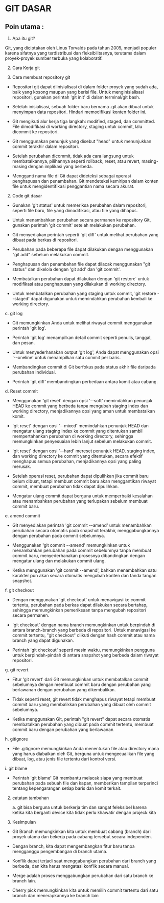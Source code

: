 # GIT DASAR 

##  Poin utama :
   
1. Apa itu git?

Git, yang diciptakan oleh Linus Torvalds pada tahun 2005, menjadi populer karena
sifatnya yang terdistribusi dan fleksibilitasnya, terutama dalam proyek-proyek sumber
terbuka yang kolaboratif.

2. Cara Kerja git

1. Cara membuat repository git
 
- Repositori git dapat diinisialisasi di dalam folder proyek yang sudah ada, baik yang kosong maupun yang berisi file. Untuk menginisialisasi repositori, gunakan perintah 'git init' di dalam terminal/git bash.
  
- Setelah inisialisasi, sebuah folder baru bernama .git akan dibuat untuk menyimpan data repositori. Hindari memodifikasi konten folder ini.
  
- Git mengikuti alur kerja tiga langkah: modified, staged, dan committed. File dimodifikasi di working directory, staging untuk commit, lalu dicommit ke repositori.
  
- Git menggunakan penunjuk yang disebut "head" untuk menunjukkan commit terakhir dalam repositori.
  
- Setelah perubahan dicommit, tidak ada cara langsung untuk membatalkannya, pilihannya seperti rollback, reset, atau revert, masing-masing dengan implikasi yang berbeda.
  
- Mengganti nama file di Git dapat dideteksi sebagai operasi penghapusan dan penambahan. Git mendeteksi kemiripan dalam konten file untuk mengidentifikasi penggantian nama secara akurat.

2. Code git dasar
 
- Gunakan 'git status' untuk memeriksa perubahan dalam repositori, seperti file baru, file yang dimodifikasi, atau file yang dihapus.
  
- Untuk menambahkan perubahan secara permanen ke repository Git, gunakan perintah 'git commit' setelah melakukan perubahan.
  
- Git menyediakan perintah seperti 'git diff' untuk melihat perubahan yang dibuat pada berkas di repositori.
  
- Perubahan pada beberapa file dapat dilakukan dengan menggunakan "git add" sebelum melakukan commit.
  
- Penghapusan dan penambahan file dapat dilacak menggunakan "git status" dan dikelola dengan 'git add' dan 'git commit'.
  
- Membatalkan perubahan dapat dilakukan dengan 'git restore' untuk modifikasi atau penghapusan yang dilakukan di working directory.
  
- Untuk membatalkan perubahan yang staging untuk commit, 'git restore --staged' dapat digunakan untuk memindahkan perubahan kembali ke working directory.

c. git log 

- Git memungkinkan Anda untuk melihat riwayat commit menggunakan perintah 'git log'.
  
- Perintah 'git log' menampilkan detail commit seperti penulis, tanggal, dan pesan.
  
- Untuk menyederhanakan output 'git log', Anda dapat menggunakan opsi '--oneline' untuk menampilkan satu commit per baris.
  
- Membandingkan commit di Git berfokus pada status akhir file daripada perubahan individual.
  
- Perintah 'git diff' membandingkan perbedaan antara komit atau cabang.

d. Reset commit

- Menggunakan 'git reset' dengan opsi '--soft' memindahkan penunjuk HEAD ke commit yang berbeda tanpa mengubah staging index dan working directory, menjadikannya opsi yang aman untuk membatalkan komit.
 
- 'git reset' dengan opsi '--mixed' memindahkan penunjuk HEAD dan mengatur ulang staging index ke commit yang ditentukan sambil mempertahankan perubahan di working directory, sehingga memungkinkan penyesuaian lebih lanjut sebelum melakukan commit.
 
- 'git reset' dengan opsi '--hard' mereset penunjuk HEAD, staging index, dan working directory ke commit yang ditentukan, secara efektif menghapus semua perubahan, menjadikannya opsi yang paling merusak.
 
- Setelah operasi reset, perubahan dapat dipulihkan jika commit baru belum dibuat, tetapi membuat commit baru akan menggantikan riwayat commit, membuat perubahan tidak dapat dipulihkan.
 
- Mengatur ulang commit dapat berguna untuk memperbaiki kesalahan atau menambahkan perubahan yang terlupakan sebelum membuat commit baru.

e. amend commit

- Git menyediakan perintah 'git commit --amend' untuk menambahkan perubahan secara otomatis pada snapshot terakhir, menggabungkannya dengan perubahan pada commit sebelumnya.
 
- Menggunakan 'git commit --amend' memungkinkan untuk menambahkan perubahan pada commit sebelumnya tanpa membuat commit baru, menyederhanakan prosesnya dibandingkan dengan mengatur ulang dan melakukan commit ulang.
 
- Ketika menggunakan 'git commit --amend', bahkan menambahkan satu karakter pun akan secara otomatis mengubah konten dan tanda tangan snapshot.

f. git checkout

- Dengan menggunakan 'git checkout' untuk menavigasi ke commit tertentu, perubahan pada berkas dapat dilakukan secara bertahap, sehingga memungkinkan pemeriksaan tanpa mengubah repositori secara permanen.
 
- 'git checkout' dengan nama branch memungkinkan untuk berpindah di antara branch-branch yang berbeda di repositori. Untuk menavigasi ke commit tertentu, "git checkout" diikuti dengan hash commit atau nama branch yang dapat digunakan.
 
- Perintah 'git checkout' seperti mesin waktu, memungkinkan pengguna untuk berpindah-pindah di antara snapshot yang berbeda dalam riwayat repositori.

g. git revert

- Fitur 'git revert' dari Git memungkinkan untuk membatalkan commit sebelumnya dengan membuat commit baru dengan perubahan yang berlawanan dengan perubahan yang dikembalikan.
 
- Tidak seperti reset, git revert tidak menghapus riwayat tetapi membuat commit baru yang membalikkan perubahan yang dibuat oleh commit sebelumnya.
 
- Ketika menggunakan Git, perintah "git revert" dapat secara otomatis membatalkan perubahan yang dibuat pada commit tertentu, membuat commit baru dengan perubahan yang berlawanan.

h. gitignore

- File .gitignore memungkinkan Anda menentukan file atau directory mana yang harus diabaikan oleh Git, berguna untuk mengecualikan file yang dibuat, log, atau jenis file tertentu dari kontrol versi.

i. git blame

- Perintah 'git blame' Git membantu melacak siapa yang membuat perubahan pada sebuah file dan kapan, memberikan tampilan terperinci tentang kepengarangan setiap baris dan komit terkait.


2. catatan tambahan
   
   a. git bisa berguna untuk berkerja tim dan sangat feleksibel karena ketika kita berganti device kita tidak perlu khawatir dengan projeck kita

3. Kesimpulan
- Git Branch memungkinkan kita untuk membuat cabang (branch) dari proyek utama dan bekerja pada cabang tersebut secara independen.

- Dengan branch, kita dapat mengembangkan fitur baru tanpa mengganggu pengembangan di branch utama.
  
- Konflik dapat terjadi saat menggabungkan perubahan dari branch yang berbeda, dan kita harus mengatasi konflik secara manual.

- Merge adalah proses menggabungkan perubahan dari satu branch ke branch lain.

- Cherry pick memungkinkan kita untuk memilih commit tertentu dari satu branch dan menerapkannya ke branch lain